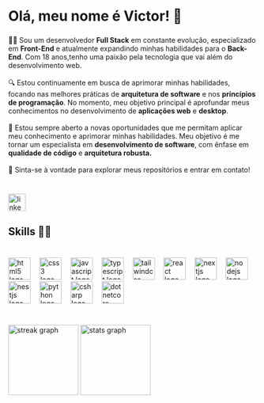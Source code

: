 <h1 align="left">Olá, meu nome é Victor! 👋</h1>

###

<p align="left">👨‍💻 Sou um desenvolvedor <strong>Full Stack</strong> em constante evolução, especializado em <strong>Front-End</strong> e atualmente expandindo minhas habilidades para o <strong>Back-End</strong>. Com 18 anos,tenho uma paixão pela tecnologia que vai além do desenvolvimento web.<br><br>🔍 Estou continuamente em busca de aprimorar minhas habilidades, focando nas melhores práticas de <strong>arquitetura de software</strong> e nos <strong>princípios de programação</strong>. No momento, meu objetivo principal é aprofundar meus conhecimentos no desenvolvimento de <strong>aplicações web</strong> e <strong>desktop</strong>.<br><br>🚀 Estou sempre aberto a novas oportunidades que me permitam aplicar meu conhecimento e aprimorar minhas habilidades. Meu objetivo é me tornar um especialista em <strong>desenvolvimento de software</strong>, com ênfase em <strong>qualidade de código</strong> e <strong>arquitetura robusta.</strong><br><br>🌟 Sinta-se à vontade para explorar meus repositórios e entrar em contato!</p>

###

<br clear="both">

<div align="left">
  <a href="https://www.linkedin.com/in/victor-junqueira-789004281/" target="_blank">
    <img src="https://img.shields.io/static/v1?message=LinkedIn&logo=linkedin&label=&color=0077B5&logoColor=white&labelColor=&style=for-the-badge" height="35" alt="linkedin logo"  />
  </a>
</div>

###

<h2 align="left">Skills 🤹‍♀️</h2>

###

<br clear="both">

<div align="left">
  <img src="https://cdn.jsdelivr.net/gh/devicons/devicon/icons/html5/html5-original.svg" height="45" alt="html5 logo"  />
  <img width="10" />
  <img src="https://cdn.jsdelivr.net/gh/devicons/devicon/icons/css3/css3-original.svg" height="45" alt="css3 logo"  />
  <img width="10" />
  <img src="https://cdn.simpleicons.org/javascript/F7DF1E" height="45" alt="javascript logo"  />
  <img width="10" />
  <img src="https://cdn.jsdelivr.net/gh/devicons/devicon/icons/typescript/typescript-original.svg" height="45" alt="typescript logo"  />
  <img width="10" />
  <img src="https://cdn.simpleicons.org/tailwindcss/06B6D4" height="45" alt="tailwindcss logo"  />
  <img width="10" />
  <img src="https://cdn.jsdelivr.net/gh/devicons/devicon/icons/react/react-original.svg" height="45" alt="react logo"  />
  <img width="10" />
  <img src="https://cdn.jsdelivr.net/gh/devicons/devicon/icons/nextjs/nextjs-original.svg" height="45" alt="nextjs logo"  />
  <img width="10" />
  <img src="https://cdn.simpleicons.org/nodedotjs/339933" height="45" alt="nodejs logo"  />
  <img width="10" />
  <img src="https://cdn.jsdelivr.net/gh/devicons/devicon/icons/nestjs/nestjs-original.svg" height="45" alt="nestjs logo"  />
  <img width="10" />
  <img src="https://cdn.jsdelivr.net/gh/devicons/devicon/icons/python/python-original.svg" height="45" alt="python logo"  />
  <img width="10" />
  <img src="https://skillicons.dev/icons?i=cs" height="45" alt="csharp logo"  />
  <img width="10" />
  <img src="https://cdn.jsdelivr.net/gh/devicons/devicon/icons/dotnetcore/dotnetcore-original.svg" height="45" alt="dotnetcore logo"  />
</div>

###

<br clear="both">

<div align="left">
  <img src="https://streak-stats.demolab.com?user=VictorJunqueira1&locale=pt-br&mode=weekly&theme=tokyonight&hide_border=true&border_radius=10&date_format=j%20M%5B%20Y%5D&order=3" height="142" alt="streak graph"  />
  <img src="https://github-readme-stats.vercel.app/api?username=VictorJunqueira1&hide_title=false&hide_rank=false&show_icons=true&include_all_commits=true&count_private=true&disable_animations=false&theme=tokyonight&locale=en&hide_border=true&order=1" height="142" alt="stats graph"  />
</div>

###
